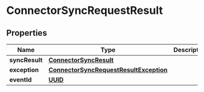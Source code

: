 

# ConnectorSyncRequestResult

## Properties

Name | Type | Description | Notes
------------ | ------------- | ------------- | -------------
**syncResult** | [**ConnectorSyncResult**](ConnectorSyncResult) |  |  [optional]
**exception** | [**ConnectorSyncRequestResultException**](ConnectorSyncRequestResultException) |  |  [optional]
**eventId** | [**UUID**](UUID) |  |  [optional]



